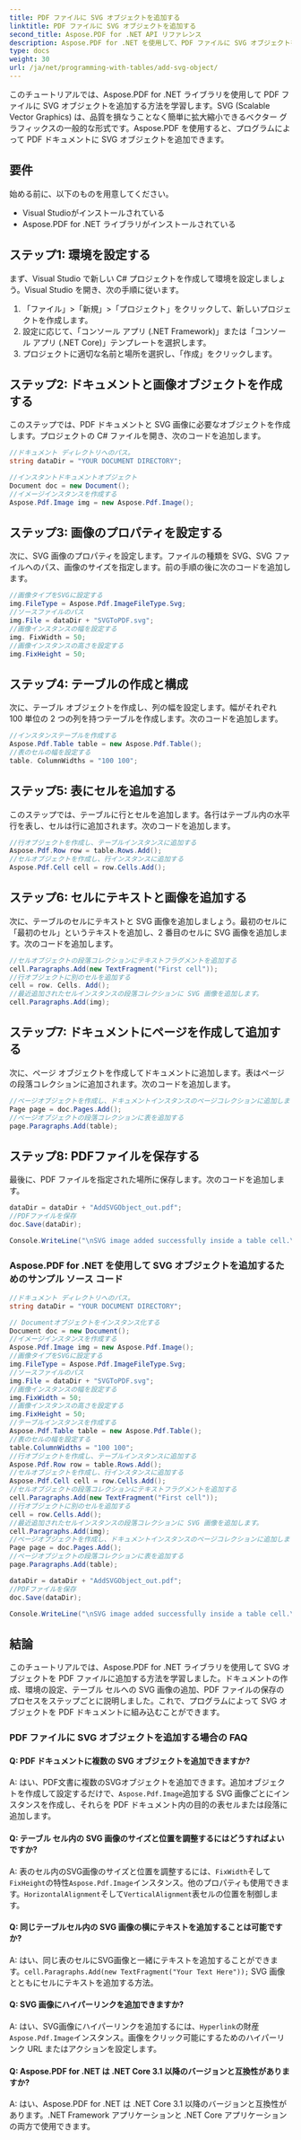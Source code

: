 ```yaml
---
title: PDF ファイルに SVG オブジェクトを追加する
linktitle: PDF ファイルに SVG オブジェクトを追加する
second_title: Aspose.PDF for .NET API リファレンス
description: Aspose.PDF for .NET を使用して、PDF ファイルに SVG オブジェクトを簡単に追加できます。
type: docs
weight: 30
url: /ja/net/programming-with-tables/add-svg-object/
---
```

このチュートリアルでは、Aspose.PDF for .NET ライブラリを使用して PDF ファイルに SVG オブジェクトを追加する方法を学習します。SVG (Scalable Vector Graphics) は、品質を損なうことなく簡単に拡大縮小できるベクター グラフィックスの一般的な形式です。Aspose.PDF を使用すると、プログラムによって PDF ドキュメントに SVG オブジェクトを追加できます。

## 要件

始める前に、以下のものを用意してください。

- Visual Studioがインストールされている
- Aspose.PDF for .NET ライブラリがインストールされている

## ステップ1: 環境を設定する

まず、Visual Studio で新しい C# プロジェクトを作成して環境を設定しましょう。Visual Studio を開き、次の手順に従います。

1. 「ファイル」>「新規」>「プロジェクト」をクリックして、新しいプロジェクトを作成します。
2. 設定に応じて、「コンソール アプリ (.NET Framework)」または「コンソール アプリ (.NET Core)」テンプレートを選択します。
3. プロジェクトに適切な名前と場所を選択し、「作成」をクリックします。

## ステップ2: ドキュメントと画像オブジェクトを作成する

このステップでは、PDF ドキュメントと SVG 画像に必要なオブジェクトを作成します。プロジェクトの C# ファイルを開き、次のコードを追加します。

```csharp
//ドキュメント ディレクトリへのパス。
string dataDir = "YOUR DOCUMENT DIRECTORY";

//インスタントドキュメントオブジェクト
Document doc = new Document();
//イメージインスタンスを作成する
Aspose.Pdf.Image img = new Aspose.Pdf.Image();
```

## ステップ3: 画像のプロパティを設定する

次に、SVG 画像のプロパティを設定します。ファイルの種類を SVG、SVG ファイルへのパス、画像のサイズを指定します。前の手順の後に次のコードを追加します。

```csharp
//画像タイプをSVGに設定する
img.FileType = Aspose.Pdf.ImageFileType.Svg;
//ソースファイルのパス
img.File = dataDir + "SVGToPDF.svg";
//画像インスタンスの幅を設定する
img. FixWidth = 50;
//画像インスタンスの高さを設定する
img.FixHeight = 50;
```

## ステップ4: テーブルの作成と構成

次に、テーブル オブジェクトを作成し、列の幅を設定します。幅がそれぞれ 100 単位の 2 つの列を持つテーブルを作成します。次のコードを追加します。

```csharp
//インスタンステーブルを作成する
Aspose.Pdf.Table table = new Aspose.Pdf.Table();
//表のセルの幅を設定する
table. ColumnWidths = "100 100";
```

## ステップ5: 表にセルを追加する

このステップでは、テーブルに行とセルを追加します。各行はテーブル内の水平行を表し、セルは行に追加されます。次のコードを追加します。

```csharp
//行オブジェクトを作成し、テーブルインスタンスに追加する
Aspose.Pdf.Row row = table.Rows.Add();
//セルオブジェクトを作成し、行インスタンスに追加する
Aspose.Pdf.Cell cell = row.Cells.Add();
```

## ステップ6: セルにテキストと画像を追加する

次に、テーブルのセルにテキストと SVG 画像を追加しましょう。最初のセルに「最初のセル」というテキストを追加し、2 番目のセルに SVG 画像を追加します。次のコードを追加します。

```csharp
//セルオブジェクトの段落コレクションにテキストフラグメントを追加する
cell.Paragraphs.Add(new TextFragment("First cell"));
//行オブジェクトに別のセルを追加する
cell = row. Cells. Add();
//最近追加されたセルインスタンスの段落コレクションに SVG 画像を追加します。
cell.Paragraphs.Add(img);
```

## ステップ7: ドキュメントにページを作成して追加する

次に、ページ オブジェクトを作成してドキュメントに追加します。表はページの段落コレクションに追加されます。次のコードを追加します。

```csharp
//ページオブジェクトを作成し、ドキュメントインスタンスのページコレクションに追加します。
Page page = doc.Pages.Add();
//ページオブジェクトの段落コレクションに表を追加する
page.Paragraphs.Add(table);
```

## ステップ8: PDFファイルを保存する

最後に、PDF ファイルを指定された場所に保存します。次のコードを追加します。

```csharp
dataDir = dataDir + "AddSVGObject_out.pdf";
//PDFファイルを保存
doc.Save(dataDir);

Console.WriteLine("\nSVG image added successfully inside a table cell.\nFile saved at " + dataDir);
```

### Aspose.PDF for .NET を使用して SVG オブジェクトを追加するためのサンプル ソース コード

```csharp
//ドキュメント ディレクトリへのパス。
string dataDir = "YOUR DOCUMENT DIRECTORY";

// Documentオブジェクトをインスタンス化する
Document doc = new Document();
//イメージインスタンスを作成する
Aspose.Pdf.Image img = new Aspose.Pdf.Image();
//画像タイプをSVGに設定する
img.FileType = Aspose.Pdf.ImageFileType.Svg;
//ソースファイルのパス
img.File = dataDir + "SVGToPDF.svg";
//画像インスタンスの幅を設定する
img.FixWidth = 50;
//画像インスタンスの高さを設定する
img.FixHeight = 50;
//テーブルインスタンスを作成する
Aspose.Pdf.Table table = new Aspose.Pdf.Table();
//表のセルの幅を設定する
table.ColumnWidths = "100 100";
//行オブジェクトを作成し、テーブルインスタンスに追加する
Aspose.Pdf.Row row = table.Rows.Add();
//セルオブジェクトを作成し、行インスタンスに追加する
Aspose.Pdf.Cell cell = row.Cells.Add();
//セルオブジェクトの段落コレクションにテキストフラグメントを追加する
cell.Paragraphs.Add(new TextFragment("First cell"));
//行オブジェクトに別のセルを追加する
cell = row.Cells.Add();
//最近追加されたセルインスタンスの段落コレクションに SVG 画像を追加します。
cell.Paragraphs.Add(img);
//ページオブジェクトを作成し、ドキュメントインスタンスのページコレクションに追加します。
Page page = doc.Pages.Add();
//ページオブジェクトの段落コレクションに表を追加する
page.Paragraphs.Add(table);

dataDir = dataDir + "AddSVGObject_out.pdf";
//PDFファイルを保存
doc.Save(dataDir);

Console.WriteLine("\nSVG image added successfully inside a table cell.\nFile saved at " + dataDir);            
```

## 結論

このチュートリアルでは、Aspose.PDF for .NET ライブラリを使用して SVG オブジェクトを PDF ファイルに追加する方法を学習しました。ドキュメントの作成、環境の設定、テーブル セルへの SVG 画像の追加、PDF ファイルの保存のプロセスをステップごとに説明しました。これで、プログラムによって SVG オブジェクトを PDF ドキュメントに組み込むことができます。

### PDF ファイルに SVG オブジェクトを追加する場合の FAQ

#### Q: PDF ドキュメントに複数の SVG オブジェクトを追加できますか?

 A: はい、PDF文書に複数のSVGオブジェクトを追加できます。追加オブジェクトを作成して設定するだけで、`Aspose.Pdf.Image`追加する SVG 画像ごとにインスタンスを作成し、それらを PDF ドキュメント内の目的の表セルまたは段落に追加します。

#### Q: テーブル セル内の SVG 画像のサイズと位置を調整するにはどうすればよいですか?

 A: 表のセル内のSVG画像のサイズと位置を調整するには、`FixWidth`そして`FixHeight`の特性`Aspose.Pdf.Image`インスタンス。他のプロパティも使用できます。`HorizontalAlignment`そして`VerticalAlignment`表セルの位置を制御します。

#### Q: 同じテーブルセル内の SVG 画像の横にテキストを追加することは可能ですか?

 A: はい、同じ表のセルにSVG画像と一緒にテキストを追加することができます。`cell.Paragraphs.Add(new TextFragment("Your Text Here"));` SVG 画像とともにセルにテキストを追加する方法。

#### Q: SVG 画像にハイパーリンクを追加できますか?

 A: はい、SVG画像にハイパーリンクを追加するには、`Hyperlink`の財産`Aspose.Pdf.Image`インスタンス。画像をクリック可能にするためのハイパーリンク URL またはアクションを設定します。

#### Q: Aspose.PDF for .NET は .NET Core 3.1 以降のバージョンと互換性がありますか?

A: はい、Aspose.PDF for .NET は .NET Core 3.1 以降のバージョンと互換性があります。.NET Framework アプリケーションと .NET Core アプリケーションの両方で使用できます。